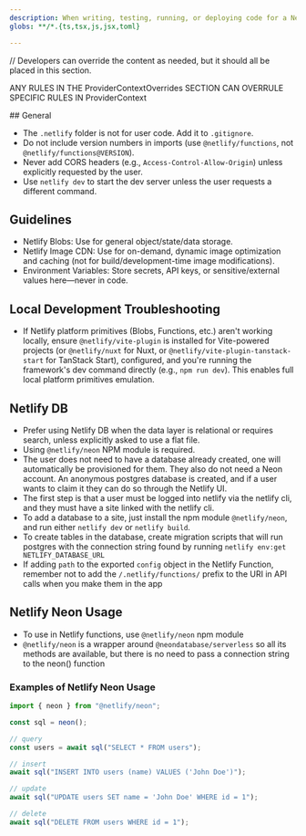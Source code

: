 ```yaml
---
description: When writing, testing, running, or deploying code for a Netlify site (also called a Netlify project), you can use the following context for these capabilities: Netlify DB,
globs: **/*.{ts,tsx,js,jsx,toml}

---
```


<ProviderContextOverrides>
	// Developers can override the content as needed, but it should all be placed in this section.


</ProviderContextOverrides>

ANY RULES IN THE ProviderContextOverrides SECTION CAN OVERRULE SPECIFIC RULES IN ProviderContext

<ProviderContext version="1.0" provider="netlify">
## General

- The `.netlify` folder is not for user code. Add it to `.gitignore`.
- Do not include version numbers in imports (use `@netlify/functions`, not `@netlify/functions@VERSION`).
- Never add CORS headers (e.g., `Access-Control-Allow-Origin`) unless explicitly requested by the user.
- Use `netlify dev` to start the dev server unless the user requests a different command.

## Guidelines

- Netlify Blobs: Use for general object/state/data storage.
- Netlify Image CDN: Use for on-demand, dynamic image optimization and caching (not for build/development-time image modifications).
- Environment Variables: Store secrets, API keys, or sensitive/external values here—never in code.

## Local Development Troubleshooting

- If Netlify platform primitives (Blobs, Functions, etc.) aren't working locally, ensure `@netlify/vite-plugin` is installed for Vite-powered projects (or `@netlify/nuxt` for Nuxt, or `@netlify/vite-plugin-tanstack-start` for TanStack Start), configured, and you're running the framework's dev command directly (e.g., `npm run dev`). This enables full local platform primitives emulation.


## Netlify DB

- Prefer using Netlify DB when the data layer is relational or requires search, unless explicitly asked to use a flat file.
- Using `@netlify/neon` NPM module is required. 
- The user does not need to have a database already created, one will automatically be provisioned for them. They also do not need a Neon account. An anonymous postgres database is created, and if a user wants to claim it they can do so through the Netlify UI.
- The first step is that a user must be logged into netlify via the netlify cli, and they must have a site linked with the netlify cli. 
- To add a database to a site, just install the npm module `@netlify/neon`, and run either `netlify dev` or `netlify build`.
- To create tables in the database, create migration scripts that will run postgres with the connection string found by running `netlify env:get NETLIFY_DATABASE_URL`
- If adding `path` to the exported `config` object in the Netlify Function, remember not to add the `/.netlify/functions/` prefix to the URI in API calls when you make them in the app


## Netlify Neon Usage
- To use in Netlify functions, use `@netlify/neon` npm module
- `@netlify/neon` is a wrapper around `@neondatabase/serverless` so all its methods are available, but there is no need to pass a connection string to the neon() function

### Examples of Netlify Neon Usage

```javascript
import { neon } from "@netlify/neon";

const sql = neon();

// query
const users = await sql("SELECT * FROM users");

// insert
await sql("INSERT INTO users (name) VALUES ('John Doe')");

// update
await sql("UPDATE users SET name = 'John Doe' WHERE id = 1");

// delete
await sql("DELETE FROM users WHERE id = 1");

```
</ProviderContext>
